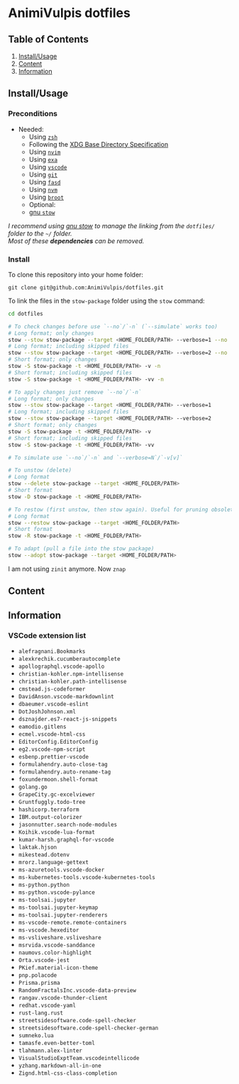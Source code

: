 # AnimiVulpis dotfiles

## Table of Contents

1. [Install/Usage](#installusage)
2. [Content](#content)
3. [Information](#information)

## Install/Usage

### Preconditions

- Needed:
  - Using [`zsh`](https://www.zsh.org/)
  - Following the [XDG Base Directory Specification](https://specifications.freedesktop.org/basedir-spec/basedir-spec-latest.html)
  - Using [`nvim`](https://github.com/neovim/neovim)
  - Using [`exa`](https://github.com/ogham/exa)
  - Using [`vscode`](https://code.visualstudio.com/)
  - Using [`git`](https://git-scm.com/)
  - Using [`fasd`](https://github.com/clvv/fasd)
  - Using [`nvm`](https://github.com/nvm-sh/nvm)
  - Using [`broot`](https://github.com/Canop/broot)
  - Optional:
  - [gnu `stow`](https://www.gnu.org/software/stow/)

_I recommend using [gnu stow](https://www.gnu.org/software/stow/) to manage the linking from the `dotfiles/` folder to the `~/` folder._  
_Most of these **dependencies** can be removed._

### Install

To clone this repository into your home folder:

    git clone git@github.com:AnimiVulpis/dotfiles.git

To link the files in the `stow-package` folder using the `stow` command:

```bash
cd dotfiles

# To check changes before use `--no`/`-n` (`--simulate` works too)
# Long format; only changes
stow --stow stow-package --target <HOME_FOLDER/PATH> --verbose=1 --no
# Long format; including skipped files
stow --stow stow-package --target <HOME_FOLDER/PATH> --verbose=2 --no
# Short format; only changes
stow -S stow-package -t <HOME_FOLDER/PATH> -v -n
# Short format; including skipped files
stow -S stow-package -t <HOME_FOLDER/PATH> -vv -n

# To apply changes just remove `--no`/`-n`
# Long format; only changes
stow --stow stow-package --target <HOME_FOLDER/PATH> --verbose=1
# Long format; including skipped files
stow --stow stow-package --target <HOME_FOLDER/PATH> --verbose=2
# Short format; only changes
stow -S stow-package -t <HOME_FOLDER/PATH> -v
# Short format; including skipped files
stow -S stow-package -t <HOME_FOLDER/PATH> -vv

# To simulate use `--no`/`-n` and `--verbose=N`/`-v[v]`

# To unstow (delete)
# Long format
stow --delete stow-package --target <HOME_FOLDER/PATH>
# Short format
stow -D stow-package -t <HOME_FOLDER/PATH>

# To restow (first unstow, then stow again). Useful for pruning obsolete symlinks
# Long format
stow --restow stow-package --target <HOME_FOLDER/PATH>
# Short format
stow -R stow-package -t <HOME_FOLDER/PATH>

# To adapt (pull a file into the stow package)
stow --adopt stow-package --target <HOME_FOLDER/PATH>
```

I am not using `zinit` anymore. Now `znap`

## Content

## Information

### VSCode extension list

- `alefragnani.Bookmarks`
- `alexkrechik.cucumberautocomplete`
- `apollographql.vscode-apollo`
- `christian-kohler.npm-intellisense`
- `christian-kohler.path-intellisense`
- `cmstead.js-codeformer`
- `DavidAnson.vscode-markdownlint`
- `dbaeumer.vscode-eslint`
- `DotJoshJohnson.xml`
- `dsznajder.es7-react-js-snippets`
- `eamodio.gitlens`
- `ecmel.vscode-html-css`
- `EditorConfig.EditorConfig`
- `eg2.vscode-npm-script`
- `esbenp.prettier-vscode`
- `formulahendry.auto-close-tag`
- `formulahendry.auto-rename-tag`
- `foxundermoon.shell-format`
- `golang.go`
- `GrapeCity.gc-excelviewer`
- `Gruntfuggly.todo-tree`
- `hashicorp.terraform`
- `IBM.output-colorizer`
- `jasonnutter.search-node-modules`
- `Koihik.vscode-lua-format`
- `kumar-harsh.graphql-for-vscode`
- `laktak.hjson`
- `mikestead.dotenv`
- `mrorz.language-gettext`
- `ms-azuretools.vscode-docker`
- `ms-kubernetes-tools.vscode-kubernetes-tools`
- `ms-python.python`
- `ms-python.vscode-pylance`
- `ms-toolsai.jupyter`
- `ms-toolsai.jupyter-keymap`
- `ms-toolsai.jupyter-renderers`
- `ms-vscode-remote.remote-containers`
- `ms-vscode.hexeditor`
- `ms-vsliveshare.vsliveshare`
- `msrvida.vscode-sanddance`
- `naumovs.color-highlight`
- `Orta.vscode-jest`
- `PKief.material-icon-theme`
- `pnp.polacode`
- `Prisma.prisma`
- `RandomFractalsInc.vscode-data-preview`
- `rangav.vscode-thunder-client`
- `redhat.vscode-yaml`
- `rust-lang.rust`
- `streetsidesoftware.code-spell-checker`
- `streetsidesoftware.code-spell-checker-german`
- `sumneko.lua`
- `tamasfe.even-better-toml`
- `tlahmann.alex-linter`
- `VisualStudioExptTeam.vscodeintellicode`
- `yzhang.markdown-all-in-one`
- `Zignd.html-css-class-completion`
